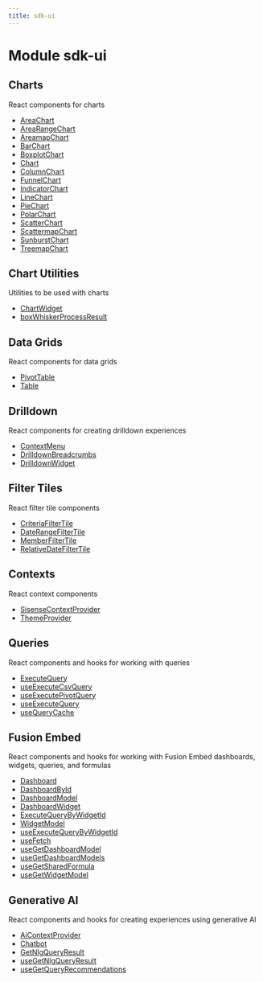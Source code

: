 ```yaml
---
title: sdk-ui
---
```


# Module sdk-ui

## Charts

React components for charts

- [AreaChart](charts/function.AreaChart.md)
- [AreaRangeChart](charts/function.AreaRangeChart.md) <Badge type="beta" text="Beta" />
- [AreamapChart](charts/function.AreamapChart.md)
- [BarChart](charts/function.BarChart.md)
- [BoxplotChart](charts/function.BoxplotChart.md)
- [Chart](charts/function.Chart.md)
- [ColumnChart](charts/function.ColumnChart.md)
- [FunnelChart](charts/function.FunnelChart.md)
- [IndicatorChart](charts/function.IndicatorChart.md)
- [LineChart](charts/function.LineChart.md)
- [PieChart](charts/function.PieChart.md)
- [PolarChart](charts/function.PolarChart.md)
- [ScatterChart](charts/function.ScatterChart.md)
- [ScattermapChart](charts/function.ScattermapChart.md)
- [SunburstChart](charts/function.SunburstChart.md)
- [TreemapChart](charts/function.TreemapChart.md)

## Chart Utilities

Utilities to be used with charts

- [ChartWidget](chart-utilities/function.ChartWidget.md)
- [boxWhiskerProcessResult](chart-utilities/function.boxWhiskerProcessResult.md)

## Data Grids

React components for data grids

- [PivotTable](data-grids/function.PivotTable.md) <Badge type="beta" text="Beta" />
- [Table](data-grids/function.Table.md)

## Drilldown

React components for creating drilldown experiences

- [ContextMenu](drilldown/function.ContextMenu.md)
- [DrilldownBreadcrumbs](drilldown/function.DrilldownBreadcrumbs.md)
- [DrilldownWidget](drilldown/function.DrilldownWidget.md)

## Filter Tiles

React filter tile components

- [CriteriaFilterTile](filter-tiles/function.CriteriaFilterTile.md)
- [DateRangeFilterTile](filter-tiles/function.DateRangeFilterTile.md)
- [MemberFilterTile](filter-tiles/function.MemberFilterTile.md)
- [RelativeDateFilterTile](filter-tiles/function.RelativeDateFilterTile.md)

## Contexts

React context components

- [SisenseContextProvider](contexts/function.SisenseContextProvider.md)
- [ThemeProvider](contexts/function.ThemeProvider.md)

## Queries

React components and hooks for working with queries

- [ExecuteQuery](queries/function.ExecuteQuery.md)
- [useExecuteCsvQuery](queries/function.useExecuteCsvQuery.md)
- [useExecutePivotQuery](queries/function.useExecutePivotQuery.md) <Badge type="beta" text="Beta" />
- [useExecuteQuery](queries/function.useExecuteQuery.md)
- [useQueryCache](queries/function.useQueryCache.md) <Badge type="alpha" text="Alpha" />

## Fusion Embed

React components and hooks for working with Fusion Embed dashboards, widgets, queries, and formulas

- [Dashboard](fusion-embed/function.Dashboard.md) <Badge type="fusionEmbed" text="Fusion Embed" /> <Badge type="alpha" text="Alpha" />
- [DashboardById](fusion-embed/function.DashboardById.md) <Badge type="fusionEmbed" text="Fusion Embed" /> <Badge type="alpha" text="Alpha" />
- [DashboardModel](fusion-embed/class.DashboardModel.md) <Badge type="fusionEmbed" text="Fusion Embed" />
- [DashboardWidget](fusion-embed/function.DashboardWidget.md) <Badge type="fusionEmbed" text="Fusion Embed" />
- [ExecuteQueryByWidgetId](fusion-embed/function.ExecuteQueryByWidgetId.md) <Badge type="fusionEmbed" text="Fusion Embed" />
- [WidgetModel](fusion-embed/class.WidgetModel.md) <Badge type="fusionEmbed" text="Fusion Embed" />
- [useExecuteQueryByWidgetId](fusion-embed/function.useExecuteQueryByWidgetId.md) <Badge type="fusionEmbed" text="Fusion Embed" />
- [useFetch](fusion-embed/function.useFetch.md)
- [useGetDashboardModel](fusion-embed/function.useGetDashboardModel.md) <Badge type="fusionEmbed" text="Fusion Embed" />
- [useGetDashboardModels](fusion-embed/function.useGetDashboardModels.md) <Badge type="fusionEmbed" text="Fusion Embed" />
- [useGetSharedFormula](fusion-embed/function.useGetSharedFormula.md) <Badge type="fusionEmbed" text="Fusion Embed" />
- [useGetWidgetModel](fusion-embed/function.useGetWidgetModel.md) <Badge type="fusionEmbed" text="Fusion Embed" />

## Generative AI

React components and hooks for creating experiences using generative AI

- [AiContextProvider](generative-ai/function.AiContextProvider.md) <Badge type="beta" text="Beta" />
- [Chatbot](generative-ai/function.Chatbot.md) <Badge type="beta" text="Beta" />
- [GetNlgQueryResult](generative-ai/function.GetNlgQueryResult.md) <Badge type="beta" text="Beta" />
- [useGetNlgQueryResult](generative-ai/function.useGetNlgQueryResult.md) <Badge type="beta" text="Beta" />
- [useGetQueryRecommendations](generative-ai/function.useGetQueryRecommendations.md) <Badge type="beta" text="Beta" />
